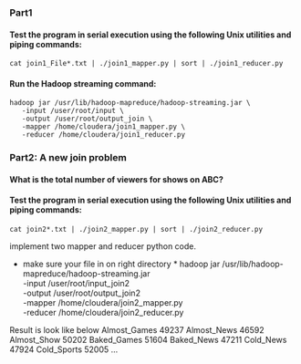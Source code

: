 

### Part1
#### Test the program in serial execution using the following Unix utilities and piping commands:
    cat join1_File*.txt | ./join1_mapper.py | sort | ./join1_reducer.py


#### Run the Hadoop streaming command:
    hadoop jar /usr/lib/hadoop-mapreduce/hadoop-streaming.jar \
       -input /user/root/input \
       -output /user/root/output_join \   
       -mapper /home/cloudera/join1_mapper.py \   
       -reducer /home/cloudera/join1_reducer.py


### Part2: A new join problem
#### What is the total number of viewers for shows on ABC?
#### Test the program in serial execution using the following Unix utilities and piping commands:
    cat join2*.txt | ./join2_mapper.py | sort | ./join2_reducer.py

implement two mapper and reducer python code.
* make sure your file in on right directory *
    hadoop jar /usr/lib/hadoop-mapreduce/hadoop-streaming.jar \
       -input /user/root/input_join2 \
       -output /user/root/output_join2 \
       -mapper /home/cloudera/join2_mapper.py \
       -reducer /home/cloudera/join2_reducer.py

Result is look like below
    Almost_Games 49237
    Almost_News 46592
    Almost_Show 50202
    Baked_Games 51604
    Baked_News 47211
    Cold_News 47924
    Cold_Sports 52005
    ...
